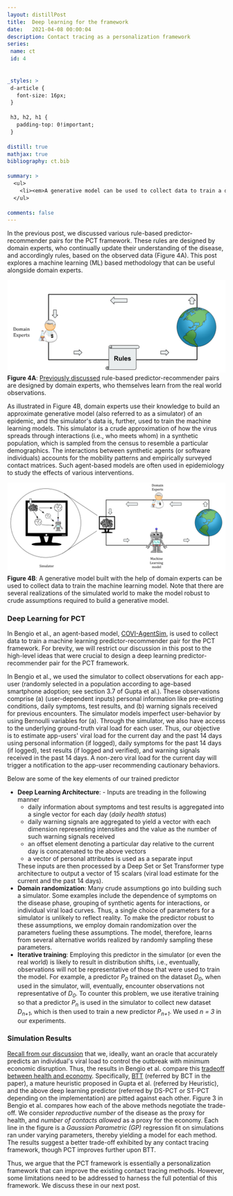 ```yaml
---
layout: distillPost
title:  Deep learning for the framework
date:   2021-04-08 00:00:04
description: Contact tracing as a personalization framework
series:
 name: ct
 id: 4


_styles: >
 d-article {
   font-size: 16px;
 }

 h3, h2, h1 {
   padding-top: 0!important;
 }

distill: true
mathjax: true
bibliography: ct.bib

summary: >
  <ul>
    <li><em>A generative model can be used to collect data to train a deep learning based predictor</em></li>
  </ul>

comments: false
---
```


In the previous post, we discussed various rule-based predictor-recommender pairs for the PCT framework.
These rules are designed by domain experts, who continually update their understanding of the disease, and accordingly rules,  based on the observed data (Figure 4A).
This post explores a machine learning (ML) based methodology that can be useful alongside domain experts.

<div class="row mt-3" markdown="0">
  <div class="col mt-3 mt-md-0">
    <img class="img-fluid rounded z-depth-1" src="/images/blog/ct/step1.png">
  </div>
	<div class="caption" markdown="0">
		<strong>Figure 4A</strong>: <a href="/blog/2021/ct-3/">Previously discussed</a> rule-based predictor-recommender pairs are designed by domain experts, who themselves learn from the real world observations.
	</div>
</div>

As illustrated in Figure 4B, domain experts use their knowledge to build an approximate generative model (also referred to as a simulator) of an epidemic, and the simulator's data is, further, used to train the machine learning models.
This simulator is a crude approximation of how the virus spreads through interactions (i.e., who meets whom) in a synthetic population, which is sampled from the census to resemble a particular demographics.
The interactions between synthetic agents (or software individuals) accounts for the mobility patterns and empirically surveyed contact matrices<d-cite key="Prem2017ProjectingSC"></d-cite>.
Such agent-based models are often used in epidemiology to study the effects of various interventions<d-cite key="ferretti2020quantifying"></d-cite><d-cite key="ferguson2020report"></d-cite>.

<div class="row mt-3" markdown="0">
  <div class="col mt-3 mt-md-0">
    <img class="img-fluid rounded z-depth-1" src="/images/blog/ct/step2.png">
  </div>
	<div class="caption" markdown="0">
		<strong>Figure 4B</strong>: A generative model built with the help of domain experts can be used to collect data to train the machine learning model. Note that there are several realizations of the simulated world to make the model robust to crude assumptions required to build a generative model.
	</div>
</div>

### Deep Learning for PCT
In Bengio et al.<d-cite key="bengio2020predicting"></d-cite>, an agent-based model, <a href="https://github.com/mila-iqia/COVI-AgentSim">COVI-AgentSim</a><d-cite key="gupta2020covi"></d-cite>, is used to collect data to train a machine learning predictor-recommender pair for the PCT framework.
For brevity, we will restrict our discussion in this post to the high-level ideas that were crucial to design a deep learning predictor-recommender pair for the PCT framework.

In Bengio et al.<d-cite key="bengio2020predicting"></d-cite>, we used the simulator to collect observations for each app-user (randomly selected in a population according to age-based smartphone adoption; see section 3.7 of Gupta et al.<d-cite key="gupta2020covi"></d-cite>).
These observations comprise (a) (user-dependent inputs) personal information like pre-existing conditions, daily symptoms, test results, and (b) warning signals received for previous encounters.
The simulator models imperfect user-behavior by using Bernoulli variables for (a).
Through the simulator, we also have access to the underlying ground-truth viral load for each user.
Thus, our objective is to estimate app-users' viral load for the current day and the past 14 days using personal information (if logged), daily symptoms for the past 14 days (if logged), test results (if logged and verified), and warning signals received in the past 14 days.
A non-zero viral load for the current day will trigger a notification to the app-user recommending cautionary behaviors.

Below are some of the key elements of our trained predictor
<ul>
<li><strong>Deep Learning Architecture</strong>: -  Inputs are treading in the following manner
<ul>
<li> daily information about symptoms and test results is aggregated into a single vector for each day (<em>daily health status</em>)</li>
<li>daily warning signals are aggregated to yield a vector with each dimension representing intensities and the value as the number of such warning signals received</li>
<li>an offset element denoting a particular day relative to the current day is concatenated to the above vectors</li>
<li>a vector of personal attributes is used as a separate input</li>
</ul>
These inputs are then processed by a Deep Set<d-cite key="zaheer2017deep"></d-cite> or Set Transformer<d-cite key="lee2018set"></d-cite> type architecture to output a vector of 15 scalars (viral load estimate for the current and the past 14 days).</li>

<li><strong>Domain randomization</strong>: Many crude assumptions go into building such a simulator.
Some examples include the dependence of symptoms on the disease phase, grouping of synthetic agents for interactions, or individual viral load curves.
Thus, a single choice of parameters for a simulator is unlikely to reflect reality.
To make the predictor robust to these assumptions, we employ domain randomization<d-cite key="tobin2017domain"></d-cite> over the parameters fueling these assumptions.
The model, therefore, learns from several alternative worlds realized by randomly sampling these parameters.</li>

<li><strong>Iterative training</strong>: Employing this predictor in the simulator (or even the real world) is likely to result in distribution shifts, i.e., eventually, observations will not be representative of those that were used to train the model.
For example, a predictor <em>P<sub>0</sub></em> trained on the dataset <em>D<sub>0</sub></em>, when used in the simulator, will, eventually, encounter observations not representative of <em>D<sub>0</sub></em>.
To counter this problem, we use iterative training so that a predictor <em>P<sub>n</sub></em> is used in the simulator to collect new dataset <em>D<sub>n+1</sub></em>, which is then used to train a new predictor <em>P<sub>n+1</sub></em>.
We used <em>n = 3</em> in our experiments.</li>

</ul>

### Simulation Results

<a href="/blog/2021/ct-2/#demands-on-the-framework">Recall from our discussion</a> that we, ideally,  want an oracle that accurately predicts an individual's viral load to control the outbreak with minimum economic disruption.
Thus, the results in Bengio et al.<d-cite key="bengio2020predicting"></d-cite> compare this <a href="/blog/2021/ct-1/#trade-off">tradeoff between health and economy</a>.
Specifically, <a href="">BTT</a> (referred by BCT in the paper), a mature heuristic proposed in Gupta et al.<d-cite key="gupta2020covi"></d-cite> (referred by Heuristic), and the above deep learning predictor (referred by DS-PCT or ST-PCT depending on the implementation) are pitted against each other.
Figure 3 in Bengio et al.<d-cite key="bengio2020predicting"></d-cite> compares how each of the above methods negotiate the trade-off.
We consider <em>reproductive number</em> of the disease as the proxy for health, and <em>number of contacts allowed</em> as a proxy for the economy.
Each line in the figure is a <em>Gaussian Parametric (GP)</em> regression fit on simulations ran under varying parameters, thereby yielding a model for each method.
The results suggest a better trade-off exhibited by any contact tracing framework, though PCT improves further upon BTT.


Thus, we argue that the PCT framework is essentially a personalization framework that can improve the existing contact tracing methods.
However, some limitations need to be addressed to harness the full potential of this framework.
We discuss these in our next post.
